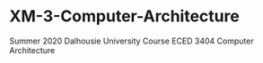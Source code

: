 # XM-3-Computer-Architecture
Summer 2020 Dalhousie University Course ECED 3404 Computer Architecture 

